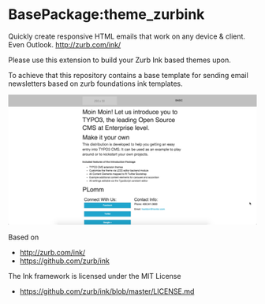 # BasePackage:theme_zurbink
Quickly create responsive HTML emails that work on any device &amp; client. Even Outlook. http://zurb.com/ink/

Please use this extension to build your Zurb Ink based themes upon.

To achieve that this repository contains a base template for sending email newsletters based on zurb foundations ink templates.

![Preview](Meta/Screenshots/screenshot.png)

Based on
* http://zurb.com/ink/
* https://github.com/zurb/ink

The Ink framework is licensed under the MIT License
* https://github.com/zurb/ink/blob/master/LICENSE.md
